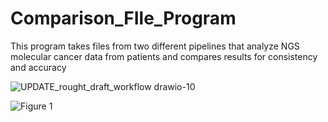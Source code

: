 # Comparison_FIle_Program
This program takes files from two different pipelines that analyze NGS molecular cancer data from patients and compares results for consistency and accuracy





![UPDATE_rought_draft_workflow drawio-10](https://user-images.githubusercontent.com/30676606/192154711-d704c3a0-b01b-4cf2-9e5d-f168ef5636b5.png)







![Figure 1](https://user-images.githubusercontent.com/30676606/192154775-13d50339-2793-40ef-97b4-6a798d38f522.jpeg)
